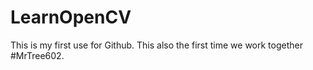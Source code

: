 # LearnOpenCV
This is my first use for Github.
This also the first time we work together #MrTree602.

